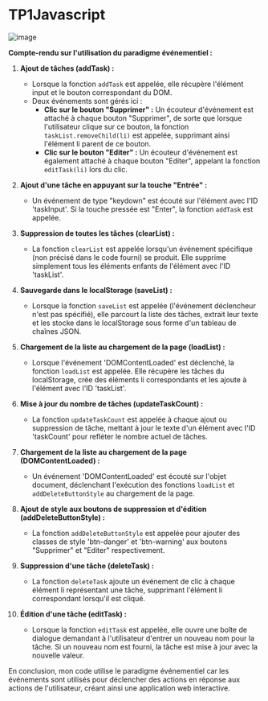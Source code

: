 # TP1Javascript

![image](https://github.com/MarceauLp/TP1Javascript/assets/101061034/59ad47e6-2663-405c-8d98-ea6c23eeac73)



**Compte-rendu sur l'utilisation du paradigme événementiel :**

1. **Ajout de tâches (addTask) :**
   - Lorsque la fonction `addTask` est appelée, elle récupère l'élément input et le bouton correspondant du DOM.
   - Deux événements sont gérés ici :
     - **Clic sur le bouton "Supprimer" :** Un écouteur d'événement est attaché à chaque bouton "Supprimer", de sorte que lorsque l'utilisateur clique sur ce bouton, la fonction `taskList.removeChild(li)` est appelée, supprimant ainsi l'élément li parent de ce bouton.
     - **Clic sur le bouton "Editer" :** Un écouteur d'événement est également attaché à chaque bouton "Editer", appelant la fonction `editTask(li)` lors du clic.

2. **Ajout d'une tâche en appuyant sur la touche "Entrée" :**
   - Un événement de type "keydown" est écouté sur l'élément avec l'ID 'taskInput'. Si la touche pressée est "Enter", la fonction `addTask` est appelée.

3. **Suppression de toutes les tâches (clearList) :**
   - La fonction `clearList` est appelée lorsqu'un événement spécifique (non précisé dans le code fourni) se produit. Elle supprime simplement tous les éléments enfants de l'élément avec l'ID 'taskList'.

4. **Sauvegarde dans le localStorage (saveList) :**
   - Lorsque la fonction `saveList` est appelée (l'événement déclencheur n'est pas spécifié), elle parcourt la liste des tâches, extrait leur texte et les stocke dans le localStorage sous forme d'un tableau de chaînes JSON.

5. **Chargement de la liste au chargement de la page (loadList) :**
   - Lorsque l'événement 'DOMContentLoaded' est déclenché, la fonction `loadList` est appelée. Elle récupère les tâches du localStorage, crée des éléments li correspondants et les ajoute à l'élément avec l'ID 'taskList'.

6. **Mise à jour du nombre de tâches (updateTaskCount) :**
   - La fonction `updateTaskCount` est appelée à chaque ajout ou suppression de tâche, mettant à jour le texte d'un élément avec l'ID 'taskCount' pour refléter le nombre actuel de tâches.

7. **Chargement de la liste au chargement de la page (DOMContentLoaded) :**
   - Un événement 'DOMContentLoaded' est écouté sur l'objet document, déclenchant l'exécution des fonctions `loadList` et `addDeleteButtonStyle` au chargement de la page.

8. **Ajout de style aux boutons de suppression et d'édition (addDeleteButtonStyle) :**
   - La fonction `addDeleteButtonStyle` est appelée pour ajouter des classes de style 'btn-danger' et 'btn-warning' aux boutons "Supprimer" et "Editer" respectivement.

9. **Suppression d'une tâche (deleteTask) :**
   - La fonction `deleteTask` ajoute un événement de clic à chaque élément li représentant une tâche, supprimant l'élément li correspondant lorsqu'il est cliqué.

10. **Édition d'une tâche (editTask) :**
    - Lorsque la fonction `editTask` est appelée, elle ouvre une boîte de dialogue demandant à l'utilisateur d'entrer un nouveau nom pour la tâche. Si un nouveau nom est fourni, la tâche est mise à jour avec la nouvelle valeur.

En conclusion, mon code utilise le paradigme événementiel car les événements sont utilisés pour déclencher des actions en réponse aux actions de l'utilisateur, créant ainsi une application web interactive.
